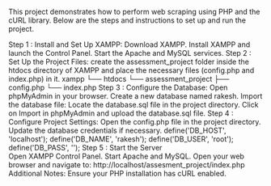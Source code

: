 This project demonstrates how to perform web scraping using PHP and the cURL library. Below are the steps and instructions to set up and run the project.

Step 1 : Install and Set Up XAMPP:
            Download XAMPP.
            Install XAMPP and launch the Control Panel.
            Start the Apache and MySQL services.
Step 2 : Set Up the Project Files:
            create the assessment_project folder inside the htdocs directory of XAMPP and place
             the necessary files (config.php and index.php) in it.
                 xampp
                   └── htdocs
                         └── assessment_project
                                ├── config.php
                                └── index.php
Step 3 : Configure the Database:
           Open phpMyAdmin in your browser.
           Create a new database named rakesh.
Import the database file:
           Locate the database.sql file in the project directory.
           Click on Import in phpMyAdmin and upload the database.sql file.
Step 4 : Configure Project Settings:
           Open the config.php file in the project directory.
           Update the database credentials if necessary.
            define('DB_HOST', 'localhost');
            define('DB_NAME', 'rakesh');
            define('DB_USER', 'root');
            define('DB_PASS', '');
Step 5 : Start the Server    
            Open XAMPP Control Panel.
            Start Apache and MySQL.
            Open your web browser and navigate to:
               http://localhost/assesment_project/index.php
Additional Notes:
     Ensure your PHP installation has cURL enabled.
     







   
